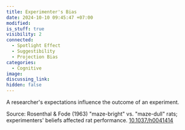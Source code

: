 ```yaml
---
title: Experimenter's Bias
date: 2024-10-10 09:45:47 +07:00
modified: 
is_stuff: true
visibility: 2
connected:
  - Spotlight Effect
  - Suggestibility
  - Projection Bias
categories:
  - Cognitive
image: 
discussing_link: 
hidden: false
---
```

A researcher's expectations influence the outcome of an experiment.

Source: Rosenthal & Fode (1963) "maze-bright" vs. "maze-dull" rats; experimenters' beliefs affected rat performance.
[10.1037/h0041414](https://doi.org/10.1037/h0041414)